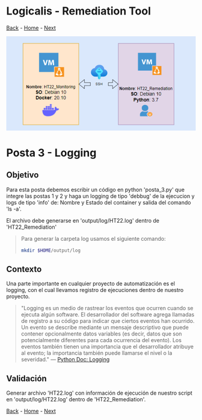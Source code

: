# Logicalis - Remediation Tool

[Back](P2.md) - [Home](../README.md) - [Next](P4.md)

<p align="center">
  <img src="Infra.png" alt="Infraestructura Hackathon"/>
</p>

# Posta 3 - Logging
## Objetivo
Para esta posta debemos escribir un código en python 'posta_3.py' que integre las postas 1 y 2 y haga un logging de tipo 'debbug' de la ejecucion y logs de tipo 'info' de: Nombre y Estado del container y salida del comando 'ls -a'.

El archivo debe generarse en 'output/log/HT22.log' dentro de 'HT22_Remediation'

> Para generar la carpeta log usamos el siguiente comando:
> ~~~bash
> mkdir $HOME/output/log
> ~~~

## Contexto
Una parte importante en cualquier proyecto de automatización es el logging, con el cual llevamos registro de ejecuciones dentro de nuestro proyecto.

> "Logging es un medio de rastrear los eventos que ocurren cuando se ejecuta algún software. El desarrollador del software agrega llamadas de registro a su código para indicar que ciertos eventos han ocurrido. Un evento se describe mediante un mensaje descriptivo que puede contener opcionalmente datos variables (es decir, datos que son potencialmente diferentes para cada ocurrencia del evento). Los eventos también tienen una importancia que el desarrollador atribuye al evento; la importancia también puede llamarse el nivel o la severidad." — [Python Doc: Logging](https://docs.python.org/es/3/howto/logging.html)

## Validación
Generar archivo 'HT22.log' con información de ejecución de nuestro script en 'output/log/HT22.log' dentro de 'HT22_Remediation'.


[Back](P2.md) - [Home](../README.md) - [Next](P4.md)
